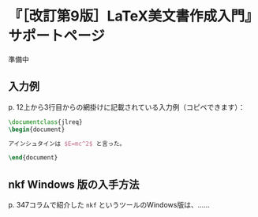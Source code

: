 # 『［改訂第9版］LaTeX美文書作成入門』サポートページ

準備中

## 入力例

p. 12上から3行目からの網掛けに記載されている入力例（コピペできます）：

```latex
\documentclass{jlreq}
\begin{document}

アインシュタインは $E=mc^2$ と言った。

\end{document}
```

## nkf Windows 版の入手方法

p. 347コラムで紹介した `nkf` というツールのWindows版は、……
